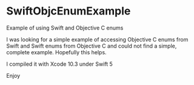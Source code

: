# SwiftObjcEnumExample
Example of using Swift and Objective C enums

I was looking for a simple example of accessing Objective C enums from Swift and Swift enums from Objective C and could not find a simple, complete example.  Hopefully this helps.

I compiled it with Xcode 10.3 under Swift 5

Enjoy